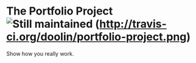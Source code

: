 # The Portfolio Project ![Still maintained](http://stillmaintained.com/jeffkreeftmeijer/stillmaintained.png "Still maintained") (http://travis-ci.org/doolin/portfolio-project.png)

Show how you really work.
